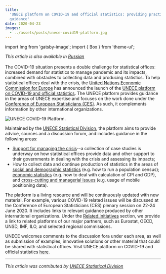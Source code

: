 ```yaml
---
title:
  'UNECE platform on COVID-19 and official statistics: providing practical
  guidance'
date: 2020-04-23
images:
  - ../assets/posts/unece-covid19-platform.jpg
---
```


import Img from 'gatsby-image'; import { Box } from 'theme-ui';

_This article is also available in
[Russian](https://raw.githubusercontent.com/UNStats/covid-19-response/master/static/unece-covid19-platform-RU.pdf)_<br/><br/>The
COVID-19 situation presents a double challenge for statistical offices:
increased demand for statistics to manage pandemic and its impacts, combined
with obstacles to collecting data and producing statistics. To help statistical
offices deal with the crisis, the
[United Nations Economic Commission for Europe](https://www.unece.org/info/ece-homepage.html)
has announced the launch of the
[UNECE platform on COVID-19 and official statistics](https://statswiki.unece.org/display/COV/Home).
The UNECE platform provides guidance in the areas of UNECE expertise and focuses
on the work done under the
[Conference of European Statisticians (CES)](https://www.unece.org/stats/ces.html).
As such, it complements information by other international organizations.

<Box mb={3}>
  <Img
    fluid={props.images[0]}
    title="UNECE COVID-19 Platform."
    alt="UNECE COVID-19 Platform."
  />
</Box>

Maintained by the
[UNECE Statistical Division](https://www.unece.org/stats/stats_h.html), the
platform aims to provide advice, sources and a discussion forum, and includes
guidance in the following areas:

- [Support for managing the crisis](https://statswiki.unece.org/display/COV/Support+for+managing+the+crisis)--a
  collection of case studies is underway on how statistical offices provide data
  and other support to their governments in dealing with the crisis and
  assessing its impacts;
- How to collect data and continue production of statistics in the areas of
  [social and demographic statistics](https://statswiki.unece.org/pages/viewpage.action?pageId=278039009)
  (e.g. how to run a population census);
  [economic statistics](https://statswiki.unece.org/pages/viewpage.action?pageId=278039015)
  (e.g. how to deal with calculation of CPI and GDP), and
  [cross-cutting and managerial issues](https://statswiki.unece.org/pages/viewpage.action?pageId=278039020)
  (e.g. usage of mobile positioning data).

The platform is a living resource and will be continuously updated with new
material. For example, various COVID-19 related issues will be discussed at the
Conference of European Statisticians (CES) plenary session on 22-24 June 2020.
It includes links to relevant guidance produced by other international
organizations. Under the
[Related initiatives](https://statswiki.unece.org/pages/viewpage.action?pageId=278039025)
section, we provide a link to related platforms of our major partners, such as
Eurostat, OECD, UNSD, IMF, ILO, and selected regional commissions.

UNECE welcomes comments to the discussion fora under each area, as well as
submission of examples, innovative solutions or other material that could be
shared with statistical offices. Visit UNECE platform on COVID-19 and official
statistics [here](https://statswiki.unece.org/display/COV/Home).

---

_This article was contributed by
[UNECE Statistical Division](https://www.unece.org/stats/stats_h.html)_
